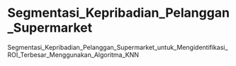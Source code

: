# Segmentasi_Kepribadian_Pelanggan_Supermarket
Segmentasi_Kepribadian_Pelanggan_Supermarket_untuk_Mengidentifikasi_ROI_Terbesar_Menggunakan_Algoritma_KNN
